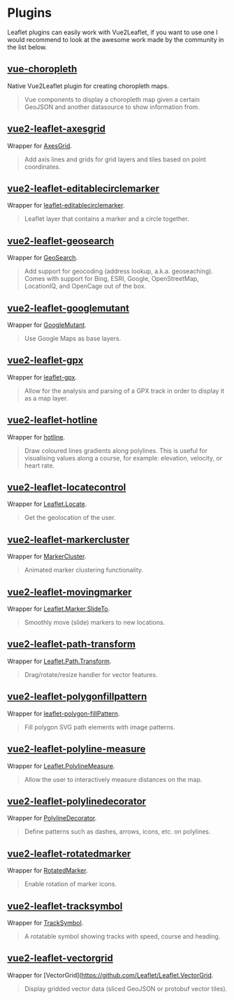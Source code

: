 # Plugins

Leaflet plugins can easily work with Vue2Leaflet, if you want to use one I would recommend to look at the awesome work made by the community in the list below.


## [vue-choropleth](https://github.com/voluntadpear/vue-choropleth)

Native Vue2Leaflet plugin for creating choropleth maps.

> Vue components to display a choropleth map given a certain GeoJSON and another datasource to show information from.


## [vue2-leaflet-axesgrid](https://github.com/mudin/vue2-leaflet-axesgrid)

Wrapper for [AxesGrid](https://github.com/mudin/Leaflet.AxesGrid).

> Add axis lines and grids for grid layers and tiles based on point coordinates.


## [vue2-leaflet-editablecirclemarker](https://github.com/cualbondi/vue2-leaflet-editablecirclemarker)

Wrapper for [leaflet-editablecirclemarker](https://github.com/cualbondi/leaflet-editablecirclemarker).

> Leaflet layer that contains a marker and a circle together.


## [vue2-leaflet-geosearch](https://github.com/fega/vue2-leaflet-geosearch)

Wrapper for [GeoSearch](https://github.com/smeijer/leaflet-geosearch).

> Add support for geocoding (address lookup, a.k.a. geoseaching). Comes with support for Bing, ESRI, Google, OpenStreetMap, LocationIQ, and OpenCage out of the box.


## [vue2-leaflet-googlemutant](https://github.com/jperelli/vue2-leaflet-googlemutant)

Wrapper for [GoogleMutant](https://gitlab.com/IvanSanchez/Leaflet.GridLayer.GoogleMutant).

> Use Google Maps as base layers.


## [vue2-leaflet-gpx](https://github.com/tdcook/vue2-leaflet-gpx)

Wrapper for [leaflet-gpx](https://github.com/mpetazzoni/leaflet-gpx).

> Allow for the analysis and parsing of a GPX track in order to display it as a map layer.


## [vue2-leaflet-hotline](https://github.com/ikmolbo/vue2-leaflet-hotline)

Wrapper for [hotline](https://github.com/iosphere/Leaflet.hotline).

> Draw coloured lines gradients along polylines. This is useful for visualising values along a course, for example: elevation, velocity, or heart rate.


## [vue2-leaflet-locatecontrol](https://github.com/vUdav/vue2-leaflet-locatecontrol)

Wrapper for [Leaflet.Locate](https://github.com/domoritz/leaflet-locatecontrol).

> Get the geolocation of the user.


## [vue2-leaflet-markercluster](https://github.com/jperelli/vue2-leaflet-markercluster)

Wrapper for [MarkerCluster](https://github.com/Leaflet/Leaflet.markercluster).

> Animated marker clustering functionality.


## [vue2-leaflet-movingmarker](https://github.com/LouisMazel/vue2-leaflet-movingmarker)

Wrapper for [Leaflet.Marker.SlideTo](https://gitlab.com/IvanSanchez/Leaflet.Marker.SlideTo).

> Smoothly move (slide) markers to new locations.


## [vue2-leaflet-path-transform](https://github.com/imudin/vue2-leaflet-path-transform)

Wrapper for [Leaflet.Path.Transform](https://github.com/w8r/Leaflet.Path.Transform).

> Drag/rotate/resize handler for vector features.


## [vue2-leaflet-polygonfillpattern](https://github.com/guillaumejounel/vue2-leaflet-polygonfillpattern)

Wrapper for [leaflet-polygon-fillPattern](https://github.com/lwsu/leaflet-polygon-fillPattern).

> Fill polygon SVG path elements with image patterns.


## [vue2-leaflet-polyline-measure](https://github.com/mikeu/vue2-leaflet-polyline-measure)

Wrapper for [Leaflet.PolylineMeasure](https://github.com/ppete2/Leaflet.PolylineMeasure).

> Allow the user to interactively measure distances on the map.


## [vue2-leaflet-polylinedecorator](https://github.com/jperelli/vue2-leaflet-polylinedecorator)

Wrapper for [PolylineDecorator](https://github.com/bbecquet/Leaflet.PolylineDecorator).

> Define patterns such as dashes, arrows, icons, etc. on polylines.


## [vue2-leaflet-rotatedmarker](https://github.com/imudin/vue2-leaflet-rotatedmarker)

Wrapper for [RotatedMarker](https://github.com/bbecquet/Leaflet.RotatedMarker).

> Enable rotation of marker icons.


## [vue2-leaflet-tracksymbol](https://github.com/ais-one/vue2-leaflet-tracksymbol)

Wrapper for [TrackSymbol](https://github.com/lethexa/leaflet-tracksymbol).

> A rotatable symbol showing tracks with speed, course and heading.


## [vue2-leaflet-vectorgrid](https://github.com/tesselo/vue2-leaflet-vectorgrid)

Wrapper for [VectorGrid](https://github.com/Leaflet/Leaflet.VectorGrid.

> Display gridded vector data (sliced GeoJSON or protobuf vector tiles).
